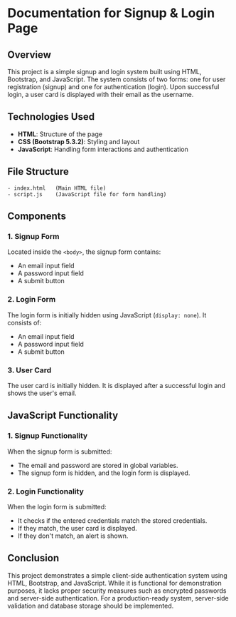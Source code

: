 # Documentation for Signup & Login Page

## Overview
This project is a simple signup and login system built using HTML, Bootstrap, and JavaScript. The system consists of two forms: one for user registration (signup) and one for authentication (login). Upon successful login, a user card is displayed with their email as the username.

## Technologies Used
- **HTML**: Structure of the page
- **CSS (Bootstrap 5.3.2)**: Styling and layout
- **JavaScript**: Handling form interactions and authentication

## File Structure
```
- index.html   (Main HTML file)
- script.js    (JavaScript file for form handling)
```

## Components
### 1. Signup Form
Located inside the `<body>`, the signup form contains:
- An email input field
- A password input field
- A submit button

### 2. Login Form
The login form is initially hidden using JavaScript (`display: none`). It consists of:
- An email input field
- A password input field
- A submit button

### 3. User Card
The user card is initially hidden. It is displayed after a successful login and shows the user's email.


## JavaScript Functionality
### 1. Signup Functionality
When the signup form is submitted:
- The email and password are stored in global variables.
- The signup form is hidden, and the login form is displayed.

### 2. Login Functionality
When the login form is submitted:
- It checks if the entered credentials match the stored credentials.
- If they match, the user card is displayed.
- If they don't match, an alert is shown.

## Conclusion
This project demonstrates a simple client-side authentication system using HTML, Bootstrap, and JavaScript. While it is functional for demonstration purposes, it lacks proper security measures such as encrypted passwords and server-side authentication. For a production-ready system, server-side validation and database storage should be implemented.